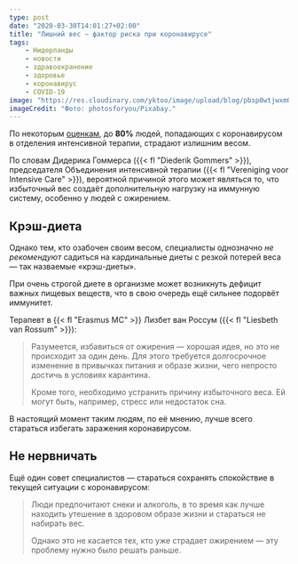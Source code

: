 ```yaml
---
type: post
date: "2020-03-30T14:01:27+02:00"
title: "Лишний вес — фактор риска при коронавирусе"
tags:
    - Нидерланды
    - новости
    - здравоохранение
    - здоровье
    - коронавирус
    - COVID-19
image: "https://res.cloudinary.com/yktoo/image/upload/blog/pbsp0wtjwxm0dydqqgt4.jpg"
imageCredit: "Фото: photosforyou/Pixabay."
---
```


По некоторым [оценкам](https://nos.nl/artikel/2328804-veel-patienten-op-ic-met-overgewicht-maar-ga-nu-niet-te-streng-dieten.html), до **80%** людей, попадающих с коронавирусом в отделения интенсивной терапии, страдают излишним весом.

По словам Дидерика Гоммерса ({{< fl "Diederik Gommers" >}}), председателя Объединения интенсивной терапии ({{< fl "Vereniging voor Intensive Care" >}}), вероятной причиной этого может являться то, что избыточный вес создаёт дополнительную нагрузку на иммунную систему, особенно у людей с ожирением.

<!--more-->

## Крэш-диета

Однако тем, кто озабочен своим весом, специалисты однозначно *не рекомендуют* садиться на кардинальные диеты с резкой потерей веса — так назваемые «крэш-диеты».

При очень строгой диете в организме может возникнуть дефицит важных пищевых веществ, что в свою очередь ещё сильнее подорвёт иммунитет.

Терапевт в {{< fl "Erasmus MC" >}} Лизбет ван Россум ({{< fl "Liesbeth van Rossum" >}}):

> Разумеется, избавиться от ожирения — хорошая идея, но это не происходит за один день. Для этого требуется долгосрочное изменение в привычках питания и образе жизни, чего непросто достичь в условиях карантина.
>
> Кроме того, необходимо устранить причину избыточного веса. Ей могут быть, например, стресс или недостаток сна.

В настоящий момент таким людям, по её мнению, лучше всего стараться избегать заражения коронавирусом.

## Не нервничать

Ещё один совет специалистов — стараться сохранять спокойствие в текущей ситуации с коронавирусом:

> Люди предпочитают снеки и алкоголь, в то время как лучше находить утешение в здоровом образе жизни и стараться не набирать вес.
>
> Однако это не касается тех, кто уже страдает ожирением — эту проблему нужно было решать раньше.
